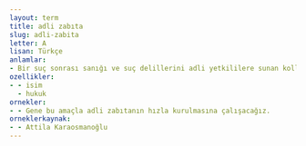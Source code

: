 ```yaml
---
layout: term
title: adli zabıta
slug: adli-zabita
letter: A
lisan: Türkçe
anlamlar:
- Bir suç sonrası sanığı ve suç delillerini adli yetkililere sunan kolluk kuvveti
ozellikler:
- - isim
  - hukuk
ornekler:
- - Gene bu amaçla adli zabıtanın hızla kurulmasına çalışacağız.
orneklerkaynak:
- - Attila Karaosmanoğlu
---
```

